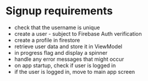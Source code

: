 # Signup requirements

- check that the username is unique
- create a user - subject to Firebase Auth verification
- create a profile in firestore
- retrieve user data and store it in ViewModel
- in progress flag and display a spinner
- handle any error messages that might occur
- on app startup, check if user is logged in
- if the user is logged in, move to main app screen